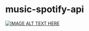 # music-spotify-api
[![IMAGE ALT TEXT HERE](http://img.youtube.com/vi/OgT-enPREz4/0.jpg)](https://www.youtube.com/embed/OgT-enPREz4)


